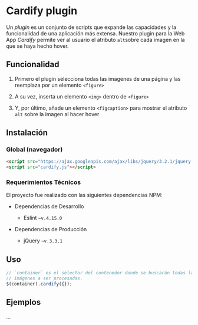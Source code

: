 # Cardify plugin

Un _plugin_ es un conjunto de scripts que expande las capacidades y la funcionalidad de una aplicación más extensa.
Nuestro plugin para la Web App _Cardify_ permite ver al usuario el atributo `alt`sobre cada imagen en la que se haya hecho hover.


## Funcionalidad

1. Primero el plugin selecciona todas las imagenes de una página y las reemplaza por un elemento `<figure>`

2. A su vez, inserta un elemento `<img>` dentro de `<figure>`

3. Y, por último, añade un elemento `<figcaption>` para mostrar el atributo `alt` sobre la imagen al hacer hover

## Instalación

### Global (navegador)

```html
<script src="https://ajax.googleapis.com/ajax/libs/jquery/3.2.1/jquery.min.js"></script>
<script src="cardify.js"></script>
```

### Requerimientos Técnicos

El proyecto fue realizado con las siguientes dependencias NPM:

+ Dependencias de Desarrollo 
  - Eslint `~v.4.15.0`

+ Dependencias de Producción 
  - jQuery `~v.3.3.1`


## Uso

```js
// `container` es el selector del contenedor donde se buscarán todas las
// imágenes a ser procesadas.
$(container).cardify({});
```

## Ejemplos

...
